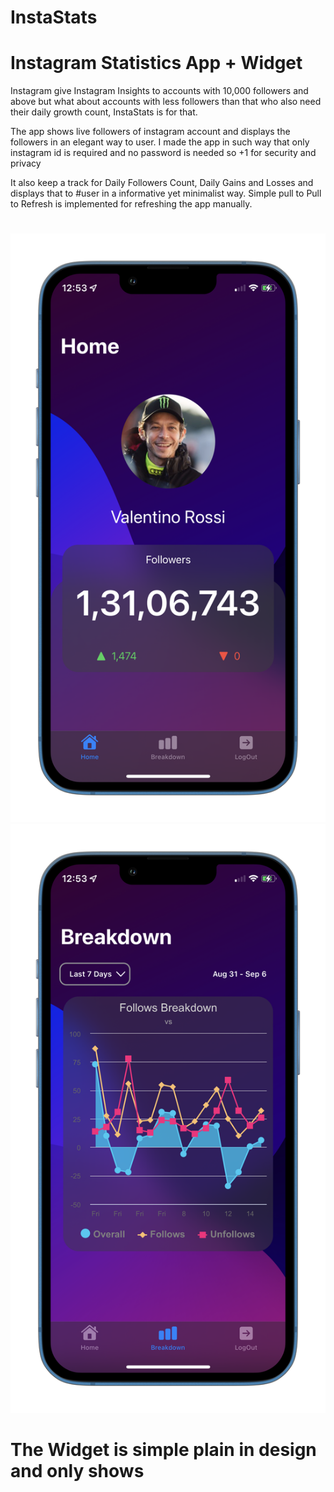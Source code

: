 # InstaStats
# Instagram Statistics App + Widget

Instagram give Instagram Insights to accounts with 10,000 followers and above but what about accounts with less followers than that who also need their daily growth count, InstaStats is for that.

The app shows live followers of instagram account and displays the followers in an elegant way to user. I made the app in such way that only instagram id is required and no password is needed so +1 for security and privacy

It also keep a track for Daily Followers Count, Daily Gains and Losses and displays that to #user in a informative yet minimalist way. Simple pull to Pull to Refresh is implemented for refreshing the app manually.

#
![Image](/InstaStats_HomeView.png)
![Image](/InstaStats_LogView.png)
#

# The Widget is simple plain in design and only shows 



